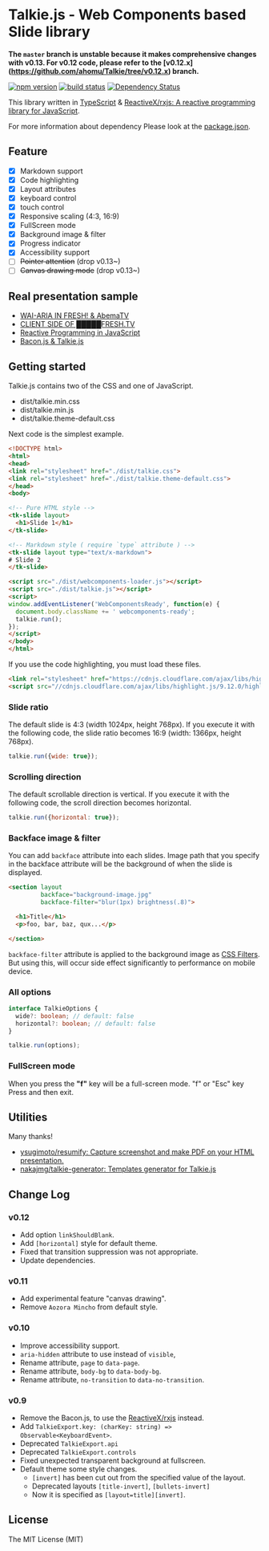 Talkie.js - Web Components based Slide library
====================

**The `master` branch is unstable because it makes comprehensive changes with v0.13. For v0.12 code, please refer to the [v0.12.x] (https://github.com/ahomu/Talkie/tree/v0.12.x) branch.**

[![npm version][npm-image]][npm-url] [![build status][circle-image]][circle-url] [![Dependency Status][deps-image]][deps-url]

This library written in [TypeScript](https://github.com/Microsoft/TypeScript) & [ReactiveX/rxjs: A reactive programming library for JavaScript](https://github.com/ReactiveX/RxJS).

For more information about dependency Please look at the [package.json](package.json).

## Feature

- [x] Markdown support
- [x] Code highlighting
- [x] Layout attributes
- [x] keyboard control
- [x] touch control
- [x] Responsive scaling (4:3, 16:9)
- [x] FullScreen mode
- [x] Background image & filter
- [x] Progress indicator
- [x] Accessibility support
- [ ] ~~Pointer attention~~ (drop v0.13~)
- [ ] ~~Canvas drawing mode~~ (drop v0.13~)

## Real presentation sample

- [WAI-ARIA IN FRESH! & AbemaTV](http://s.aho.mu/160809-a11y_informal_study/)
- [CLIENT SIDE OF █████FRESH.TV](http://s.aho.mu/160405-node_school/)
- [Reactive Programming in JavaScript](http://ahomu.github.io/s/150221-frontrend_conference/index.html)
- [Bacon.js & Talkie.js](http://ahomu.github.io/s/150217-lt/index.html)

## Getting started

Talkie.js contains two of the CSS and one of JavaScript.

- dist/talkie.min.css
- dist/talkie.min.js
- dist/talkie.theme-default.css

Next code is the simplest example.

```html
<!DOCTYPE html>
<html>
<head>
<link rel="stylesheet" href="./dist/talkie.css">
<link rel="stylesheet" href="./dist/talkie.theme-default.css">
</head>
<body>

<!-- Pure HTML style -->
<tk-slide layout>
  <h1>Slide 1</h1>
</tk-slide>

<!-- Markdown style ( require `type` attribute ) -->
<tk-slide layout type="text/x-markdown">
# Slide 2
</tk-slide>

<script src="./dist/webcomponents-loader.js"></script>
<script src="./dist/talkie.js"></script>
<script>
window.addEventListener('WebComponentsReady', function(e) {
  document.body.className += ' webcomponents-ready';
  talkie.run();
});
</script>
</body>
</html>
```

If you use the code highlighting, you must load these files.

```html
<link rel="stylesheet" href="https://cdnjs.cloudflare.com/ajax/libs/highlight.js/9.12.0/styles/monokai-sublime.min.css">
<script src="//cdnjs.cloudflare.com/ajax/libs/highlight.js/9.12.0/highlight.min.js"></script>
```

### Slide ratio

The default slide is 4:3 (width 1024px, height 768px). If you execute it with the following code, the slide ratio becomes 16:9 (width: 1366px, height 768px).

```javascript
talkie.run({wide: true});
```

### Scrolling direction

The default scrollable direction is vertical. If you execute it with the following code, the scroll direction becomes horizontal.

```javascript
talkie.run({horizontal: true});
```

### Backface image & filter

You can add `backface` attribute into each slides. Image path that you specify in the backface attribute will be the background of when the slide is displayed.

```html
<section layout
         backface="background-image.jpg"
         backface-filter="blur(1px) brightness(.8)">

  <h1>Title</h1>
  <p>foo, bar, baz, qux...</p>

</section>
```

`backface-filter` attribute is applied to the background image as [CSS Filters](http://css-tricks.com/almanac/properties/f/filter/). But using this, will occur side effect significantly to performance on mobile device.

### All options

```typescript
interface TalkieOptions {
  wide?: boolean; // default: false
  horizontal?: boolean; // default: false
}

talkie.run(options);
```

### FullScreen mode

When you press the **"f"** key will be a full-screen mode. "f" or "Esc" key Press and then exit.

## Utilities

Many thanks!

- [ysugimoto/resumify: Capture screenshot and make PDF on your HTML presentation.](https://github.com/ysugimoto/resumify)
- [nakajmg/talkie-generator: Templates generator for Talkie.js](https://github.com/nakajmg/talkie-generator)

## Change Log

### v0.12

- Add option `linkShouldBlank`.
- Add `[horizontal]` style for default theme.
- Fixed that transition suppression was not appropriate.
- Update dependencies.

### v0.11

- Add experimental feature "canvas drawing". 
- Remove `Aozora Mincho` from default style.

### v0.10

- Improve accessibility support.
- `aria-hidden` attribute to use instead of `visible`,
- Rename attribute, `page` to `data-page`.
- Rename attribute, `body-bg` to `data-body-bg`.
- Rename attribute, `no-transition` to `data-no-transition`.

### v0.9

- Remove the Bacon.js, to use the [ReactiveX/rxjs](https://github.com/ReactiveX/RxJS) instead.
- Add `TalkieExport.key: (charKey: string) => Observable<KeyboardEvent>`. 
- Deprecated `TalkieExport.api`
- Deprecated `TalkieExport.controls`
- Fixed unexpected transparent background at fullscreen.
- Default theme some style changes.
  - `[invert]` has been cut out from the specified value of the layout.
  - Deprecated layouts `[title-invert]`, `[bullets-invert]`
  - Now it is specified as `[layout=title][invert]`.

## License

The MIT License (MIT)

[npm-image]: https://img.shields.io/npm/v/talkiejs.svg
[npm-url]: https://npmjs.org/package/talkiejs
[circle-image]: https://circleci.com/gh/ahomu/Talkie.svg?style=shield&circle-token=7ca8d50c44a6b81ca60ca327dc67e382a46a4829
[circle-url]: https://circleci.com/gh/ahomu/Talkie
[deps-image]: https://david-dm.org/ahomu/Talkie.svg
[deps-url]: https://david-dm.org/ahomu/Talkie
